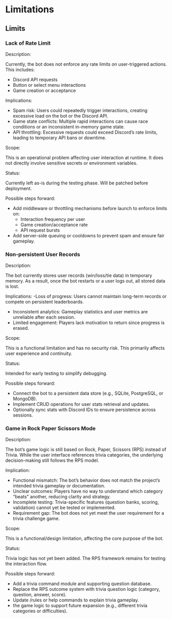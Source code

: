 # Limitations
## Limits
### Lack of Rate Limit
Description:

Currently, the bot does not enforce any rate limits on user-triggered actions. This includes:
- Discord API requests
- Button or select menu interactions
- Game creation or acceptance

Implications:
- Spam risk: Users could repeatedly trigger interactions, creating excessive load on the bot or the Discord API.
- Game state conflicts: Multiple rapid interactions can cause race conditions or an inconsistent in-memory game state.
- API throttling: Excessive requests could exceed Discord’s rate limits, leading to temporary API bans or downtime.

Scope:

This is an operational problem affecting user interaction at runtime. It does not directly involve sensitive secrets or
environment variables.

Status:

Currently left as-is during the testing phase. Will be patched before deployment.

Possible steps forward:
- Add middleware or throttling mechanisms before launch to enforce limits on:
  - Interaction frequency per user
  - Game creation/acceptance rate
  - API request bursts
- Add server-side queuing or cooldowns to prevent spam and ensure fair gameplay.
### Non-persistent User Records
Description:

The bot currently stores user records (win/loss/tie data) in temporary memory. As a result, once the bot restarts or a user logs out, 
all stored data is lost.

Implications:
-Loss of progress: Users cannot maintain long-term records or compete on persistent leaderboards.
- Inconsistent analytics: Gameplay statistics and user metrics are unreliable after each session.
- Limited engagement: Players lack motivation to return since progress is erased.
  
Scope:

This is a functional limitation and has no security risk. This primarily affects user experience and continuity.

Status:

Intended for early testing to simplify debugging.

Possible steps forward:
- Connect the bot to a persistent data store (e.g., SQLite, PostgreSQL, or MongoDB).
- Implement CRUD operations for user stats retrieval and updates.
- Optionally sync stats with Discord IDs to ensure persistence across sessions.
### Game in Rock Paper Scissors Mode
Description:

The bot’s game logic is still based on Rock, Paper, Scissors (RPS) instead of Trivia.
While the user interface references trivia categories, the underlying decision-making still follows the RPS model.

Implication:
- Functional mismatch: The bot’s behavior does not match the project’s intended trivia gameplay or documentation.
- Unclear outcomes: Players have no way to understand which category “beats” another, reducing clarity and strategy.
- Incomplete testing: Trivia-specific features (question banks, scoring, validation) cannot yet be tested or implemented.
- Requirement gap: The bot does not yet meet the user requirement for a trivia challenge game.
  
Scope:

This is a functional/design limitation, affecting the core purpose of the bot.

Status:

Trivia logic has not yet been added. The RPS framework remains for testing the interaction flow.

Possible steps forward:
- Add a trivia command module and supporting question database.
- Replace the RPS outcome system with trivia question logic (category, question, answer, score).
- Update /rules or help commands to explain trivia gameplay.
- the game logic to support future expansion (e.g., different trivia categories or difficulties).
